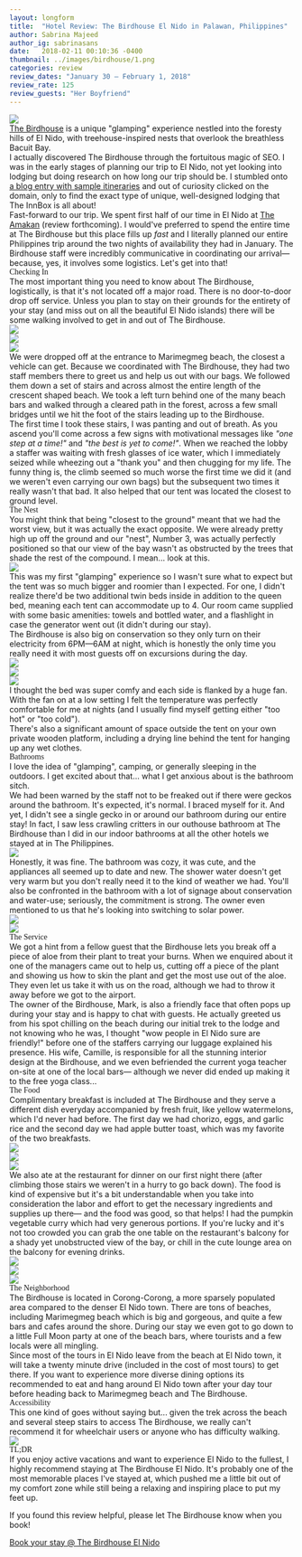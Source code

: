 ```yaml
---
layout: longform
title:  "Hotel Review: The Birdhouse El Nido in Palawan, Philippines"
author: Sabrina Majeed
author_ig: sabrinasans
date:   2018-02-11 00:10:36 -0400
thumbnail: ../images/birdhouse/1.png
categories: review
review_dates: "January 30 — February 1, 2018"
review_rate: 125
review_guests: "Her Boyfriend"
---
```


<img class="mt4-ns mt3 mb4-ns mb3" src="/images/birdhouse/1.png">

<p class="pb4 f4" style="max-width: 650px; margin: auto;">
<a href="http://www.thebirdhouseelnido.com" target="new">The Birdhouse</a> is a unique "glamping" experience nestled into the foresty hills of El Nido, with treehouse-inspired nests that overlook the breathless Bacuit Bay.</p>

<p class="pb3" style="max-width: 650px; margin: auto;">
I actually discovered The Birdhouse through the fortuitous magic of SEO. I was in the early stages of planning our trip to El Nido, not yet looking into lodging but doing research on how long our trip should be. I stumbled onto <a href="http://www.thebirdhouseelnido.com/how-many-days-should-i-stay-in-el-nido/" target="new">a blog entry with sample itineraries</a> and out of curiosity clicked on the domain, only to find the exact type of unique, well-designed lodging that The InnBox is all about!</p>

<p class="pb4-ns pb3" style="max-width: 650px; margin: auto;">
Fast-forward to our trip. We spent first half of our time in El Nido at <a href="http://www.booking.com/hotel/ph/amakan.html?aid=1452227&no_rooms=1&group_adults=1" target="new">The Amakan</a> (review forthcoming). I would've preferred to spend the entire time at The Birdhouse but this place fills up <i>fast</i> and I literally planned our entire Philippines trip around the two nights of availability they had in January. The Birdhouse staff were incredibly communicative in coordinating our arrival— because, yes, it involves some logistics. Let's get into that!</P>

<p class="f3 pb2" style="max-width: 650px; margin: auto; font-family: 'Gilroy-ExtraBold';">Checking In</p>

<p class="pb4-ns pb3" style="max-width: 650px; margin: auto;">
The most important thing you need to know about The Birdhouse, logistically, is that it's not located off a major road. There is no door-to-door drop off service. Unless you plan to stay on their grounds for the entirety of your stay (and miss out on all the beautiful El Nido islands) there will be some walking involved to get in and out of The Birdhouse.</p>

<div class="fl w-100 mb1 mb2-ns">
<img src="../images/birdhouse/2.png">
</div>
<div class="fl w-100 w-50-ns pr1-ns mb1 mb0-ns">
<img src="../images/birdhouse/3.png">
</div>
<div class="fl w-100 w-50-ns pl1-ns mb3 mb4-ns">
<img src="../images/birdhouse/4.png">
</div>

<p class="pb3" style="max-width: 650px; margin: auto;">
We were dropped off at the entrance to Marimegmeg beach, the closest a vehicle can get. Because we coordinated with The Birdhouse, they had two staff members there to greet us and help us out with our bags. We followed them down a set of stairs and across almost the entire length of the crescent shaped beach. We took a left turn behind one of the many beach bars and walked through a cleared path in the forest, across a few small bridges until we hit the foot of the stairs leading up to the Birdhouse.</p>

<p class="pb4-ns pb3" style="max-width: 650px; margin: auto;">
The first time I took these stairs, I was panting and out of breath. As you ascend you'll come across a few signs with motivational messages like <i>"one step at a time!"</i> and <i>"the best is yet to come!"</i>. When we reached the lobby a staffer was waiting with fresh glasses of ice water, which I immediately seized while wheezing out a "thank you" and then chugging for my life. The funny thing is, the climb seemed so much worse the first time we did it (and we weren't even carrying our own bags) but the subsequent two times it really wasn't that bad. It also helped that our tent was located the closest to ground level.</p>

<p class="f3 pb2" style="max-width: 650px; margin: auto; font-family: 'Gilroy-ExtraBold';">The Nest</p>

<p class="pb4-ns pb3" style="max-width: 650px; margin: auto;">
You might think that being "closest to the ground" meant that we had the worst view, but it was actually the exact opposite. We were already pretty high up off the ground and our "nest", Number 3, was actually perfectly positioned so that our view of the bay wasn't as obstructed by the trees that shade the rest of the compound. I mean... look at this.</p>

<div class="fl w-100 mb3 mb4-ns">
<img src="../images/birdhouse/6.png">
</div>

<p class="pb3" style="max-width: 650px; margin: auto;">
This was my first "glamping" experience so I wasn't sure what to expect but the tent was so much bigger and roomier than I expected. For one, I didn't realize there'd be two additional twin beds inside in addition to the queen bed, meaning each tent can accommodate up to 4. Our room came supplied with some basic amenities: towels and bottled water, and a flashlight in case the generator went out (it didn't during our stay).</p>

<p class="pb4-ns pb3" style="max-width: 650px; margin: auto;">
The Birdhouse is also big on conservation so they only turn on their electricity from 6PM—6AM at night, which is honestly the only time you really need it with most guests off on excursions during the day.</p>

<div class="fl w-100 mb1 mb2-ns">
<img src="../images/birdhouse/7.png">
</div>
<div class="fl w-100 w-50-ns pr1-ns mb1 mb0-ns">
<img src="../images/birdhouse/8.png">
</div>
<div class="fl w-100 w-50-ns pl1-ns mb3 mb4-ns">
<img src="../images/birdhouse/9.png">
</div>

<p class="pb3" style="max-width: 650px; margin: auto;">
I thought the bed was super comfy and each side is flanked by a huge fan. With the fan on at a low setting I felt the temperature was perfectly comfortable for me at nights (and I usually find myself getting either "too hot" or "too cold").</p>

<p class="pb4-ns pb3" style="max-width: 650px; margin: auto;">
There's also a significant amount of space outside the tent on your own private wooden platform, including a drying line behind the tent for hanging up any wet clothes.</p>

<p class="f3 pb2" style="max-width: 650px; margin: auto; font-family: 'Gilroy-ExtraBold';"> Bathrooms</p>

<p class="pb3" style="max-width: 650px; margin: auto;">I love the idea of "glamping", camping, or generally sleeping in the outdoors. I get excited about that... what I get anxious about is the bathroom sitch.</p>

<p class="pb4-ns pb3" style="max-width: 650px; margin: auto;">
We had been warned by the staff not to be freaked out if there were geckos around the bathroom. It's expected, it's normal. I braced myself for it. And yet, I didn't see a single gecko in or around our bathroom during our entire stay! In fact, I saw less crawling critters in our outhouse bathroom at The Birdhouse than I did in our indoor bathrooms at all the other hotels we stayed at in The Philippines.</p>

<div class="fl w-100 mb3 mb4-ns">
<img src="../images/birdhouse/10.png">
</div>

<p class="pb4-ns pb3" style="max-width: 650px; margin: auto;">Honestly, it was fine. The bathroom was cozy, it was cute, and the appliances all seemed up to date and new. The shower water doesn't get very warm but you don't really need it to the kind of weather we had. You'll also be confronted in the bathroom with a lot of signage about conservation and water-use; seriously, the commitment is strong. The owner even mentioned to us that he's looking into switching to solar power.</p>

<div class="fl w-100 w-50-ns pr1-ns mb1 mb0-ns">
<img src="../images/birdhouse/11.png">
</div>
<div class="fl w-100 w-50-ns pl1-ns mb3 mb4-ns">
<img src="../images/birdhouse/12.png">
</div>

<p class="f3 pb2" style="max-width: 650px; margin: auto; font-family: 'Gilroy-ExtraBold';">The Service</p>

<p class="pb3" style="max-width: 650px; margin: auto;">We got a hint from a fellow guest that the Birdhouse lets you break off a piece of aloe from their plant to treat your burns. When we enquired about it one of the managers came out to help us, cutting off a piece of the plant and showing us how to skin the plant and get the most use out of the aloe. They even let us take it with us on the road, although we had to throw it away before we got to the airport.</p>


<p class="pb4-ns pb3" style="max-width: 650px; margin: auto;">The owner of the Birdhouse, Mark, is also a friendly face that often pops up during your stay and is happy to chat with guests. He actually greeted us from his spot chilling on the beach during our initial trek to the lodge and not knowing who he was, I thought "wow people in El Nido sure are friendly!" before one of the staffers carrying our luggage explained his presence. His wife, Camille, is responsible for all the stunning interior design at the Birdhouse, and we even befriended the current yoga teacher on-site at one of the local bars— although we never did ended up making it to the free yoga class...</p>


<p class="f3 pb2" style="max-width: 650px; margin: auto; font-family: 'Gilroy-ExtraBold';">The Food</p>

<p class="pb4-ns pb3" style="max-width: 650px; margin: auto;">Complimentary breakfast is included at The Birdhouse and they serve a different dish everyday accompanied by fresh fruit, like yellow watermelons, which I'd never had before. The first day we had chorizo, eggs, and garlic rice and the second day we had apple butter toast, which was my favorite of the two breakfasts.</p>

<div class="fl w-100 w-50-ns pr1-ns mb1 mb2-ns">
<img src="../images/birdhouse/13.png">
</div>
<div class="fl w-100 w-50-ns pl1-ns mb1 mb2-ns">
<img src="../images/birdhouse/15.png">
</div>
<div class="fl w-100 mb3 mb4-ns">
<img src="../images/birdhouse/14.png">
</div>

<p class="pb4-ns pb3" style="max-width: 650px; margin: auto;">
We also ate at the restaurant for dinner on our first night there (after climbing those stairs we weren't in a hurry to go back down). The food is kind of expensive but it's a bit understandable when you take into consideration the labor and effort to get the necessary ingredients and supplies up there— and the food was good, so that helps! I had the pumpkin vegetable curry which had very generous portions. If you're lucky and it's not too crowded you can grab the one table on the restaurant's balcony for a shady yet unobstructed view of the bay, or chill in the cute lounge area on the balcony for evening drinks.</p>

<div class="fl w-100 mb1 mb2-ns">
<img src="../images/birdhouse/16.png">
</div>
<div class="fl w-100 w-50-ns pr1-ns mb1 mb0-ns">
<img src="../images/birdhouse/17.png">
</div>
<div class="fl w-100 w-50-ns pl1-ns mb3 mb4-ns">
<img src="../images/birdhouse/18.png">
</div>

<p class="f3 pb2" style="max-width: 650px; margin: auto; font-family: 'Gilroy-ExtraBold';">The Neighborhood</p>

<p class="pb3" style="max-width: 650px; margin: auto;">
The Birdhouse is located in Corong-Corong, a more sparsely populated area compared to the denser El Nido town. There are tons of beaches, including Marimegmeg beach which is big and gorgeous, and quite a few bars and cafes around the shore. During our stay we even got to go down to a little Full Moon party at one of the beach bars, where tourists and a few locals were all mingling.
</p>

<p class="pb4" style="max-width: 650px; margin: auto;">
Since most of the tours in El Nido leave from the beach at El Nido town, it will take a twenty minute drive (included in the cost of most tours) to get there. If you want to experience more diverse dining options its recommended to eat and hang around El Nido town after your day tour before heading back to Marimegmeg beach and The Birdhouse.</p>

<p class="f3 pb2" style="max-width: 650px; margin: auto; font-family: 'Gilroy-ExtraBold';">Accessibility</p>

<p class="pb4" style="max-width: 650px; margin: auto;">
This one kind of goes without saying but... given the trek across the beach and several steep stairs to access The Birdhouse, we really can't recommend it for wheelchair users or anyone who has difficulty walking.
</p>

<div class="fl w-100 mb3 mb4-ns">
<img src="../images/birdhouse/5.png">
</div>
<p class="f3 pb2" style="max-width: 650px; margin: auto; font-family: 'Gilroy-ExtraBold';">TL;DR</p>

<p class="pb4" style="max-width: 650px; margin: auto;">
If you enjoy active vacations and want to experience El Nido to the fullest, I highly recommend staying at The Birdhouse El Nido. It's probably one of the most memorable places I've stayed at, which pushed me a little bit out of my comfort zone while still being a relaxing and inspiring place to put my feet up.
</p>

<div class="tc tl-ns" style="max-width: 650px; margin: auto;">
<p class="lh-copy">If you found this review helpful, please let The Birdhouse know when you book!</p>
<a target="_blank" class="f5 link ba bw1 ph3 pv2 mb2 dib orange" href="http://www.thebirdhouseelnido.com/
">Book your stay @ The Birdhouse El Nido</a>
</div>

